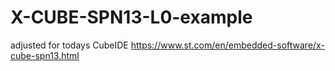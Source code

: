 # X-CUBE-SPN13-L0-example
adjusted for todays CubeIDE
https://www.st.com/en/embedded-software/x-cube-spn13.html
